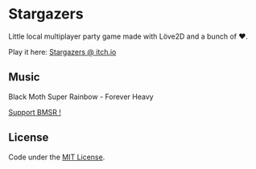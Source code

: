 # Stargazers

Little local multiplayer party game made with Löve2D and a bunch of :heart:.

Play it here: [Stargazers @ itch.io](http://neko250.itch.io/stargazers)

## Music

Black Moth Super Rainbow - Forever Heavy

[Support BMSR !](http://blackmothsuperrainbow.bandcamp.com/music)

## License

Code under the [MIT License](http://opensource.org/licenses/MIT).
